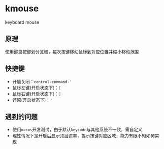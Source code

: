 # kmouse
keyboard mouse

## 原理
使用键盘按键划分区域，每次按键移动鼠标到对应位置并缩小移动范围

## 快捷键
* 开启关闭：`control-command-'`
* 鼠标左键(开启状态下)：`[`
* 鼠标右键(开启状态下)：`]`
* 还原(开启状态下)：`'`

## 遇到的问题
* 使用`macos`开发测试，由于默认`keycode`与其他系统不一致，需自定义
* 理性情况下是开启后显示顶层遮罩，提示按键对应区域，能力有限不知如何实现
